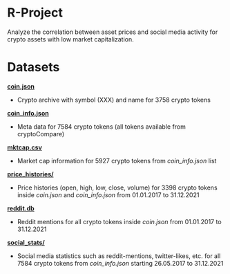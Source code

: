 # R-Project

Analyze the correlation between asset prices and social media activity for crypto assets with low market capitalization.

# Datasets

[**coin.json**](https://github.com/Mathemagics123/R-Project/blob/main/data/coin.json)
- Crypto archive with symbol (XXX) and name for 3758 crypto tokens

[**coin_info.json**](https://github.com/Mathemagics123/R-Project/blob/main/data/coin_info.json)
- Meta data for 7584 crypto tokens (all tokens available from cryptoCompare)

[**mktcap.csv**](https://github.com/Mathemagics123/R-Project/tree/main/data/mktcap.csv)
- Market cap information for 5927 crypto tokens from *coin_info.json* list

[**price_histories/**](https://github.com/Mathemagics123/R-Project/tree/main/data/price_histories)
- Price histories (open, high, low, close, volume) for 3398 crypto tokens inside *coin.json* and *coin_info.json* from 01.01.2017 to 31.12.2021

[**reddit.db**](https://github.com/Mathemagics123/R-Project/tree/main/data/reddit/reddit.db)
- Reddit mentions for all crypto tokens inside *coin.json* from 01.01.2017 to 31.12.2021

[**social_stats/**](https://github.com/Mathemagics123/R-Project/tree/main/data/social_stats)
- Social media statistics such as reddit-mentions, twitter-likes, etc. for all 7584 crypto tokens from *coin_info.json* starting 26.05.2017 to 31.12.2021